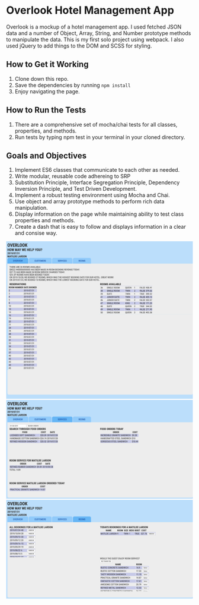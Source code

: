 # Overlook Hotel Management App

Overlook is a mockup of a hotel management app. I used fetched JSON data and a number of Object, Array, String, and Number prototype methods to manipulate the data. This is my first solo project using webpack. I also used jQuery to add things to the DOM and SCSS for styling.

## How to Get it Working

1. Clone down this repo. 
1. Save the dependencies by running `npm install`
1. Enjoy navigating the page.

## How to Run the Tests

1. There are a comprehensive set of mocha/chai tests for all classes, properties, and methods.
1. Run tests by typing npm test in your terminal in your cloned directory.

## Goals and Objectives

1. Implement ES6 classes that communicate to each other as needed.
1. Write modular, reusable code adhereing to SRP
1. Substitution Principle, Interface Segregation Principle, Dependency Inversion Principle, and Test Driven Development.
1. Implement a robust testing environment using Mocha and Chai.
1. Use object and array prototype methods to perform rich data manipulation.
1. Display information on the page while maintaining ability to test class properties and methods.
1. Create a dash that is easy to follow and displays information in a clear and consise way.

![My comp](images/overlook1.png)
![MY comp](images/overlook2.png)
![My comp](images/overlook3.png)
